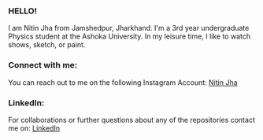 ### HELLO!

I am Nitin Jha from Jamshedpur, Jharkhand. I'm a 3rd year undergraduate Physics student at the Ashoka University. In my leisure time, I like to watch shows, sketch, or paint.

### Connect with me:

You can reach out to me on the following Instagram Account: [Nitin Jha](https://instagram.com/nitin._.jha?igshid=YmMyMTA2M2Y=)

### LinkedIn:

For collaborations or further questions about any of the repositories contact me on: [LinkedIn](www.linkedin.com/in/nitin-jha-524357192)

